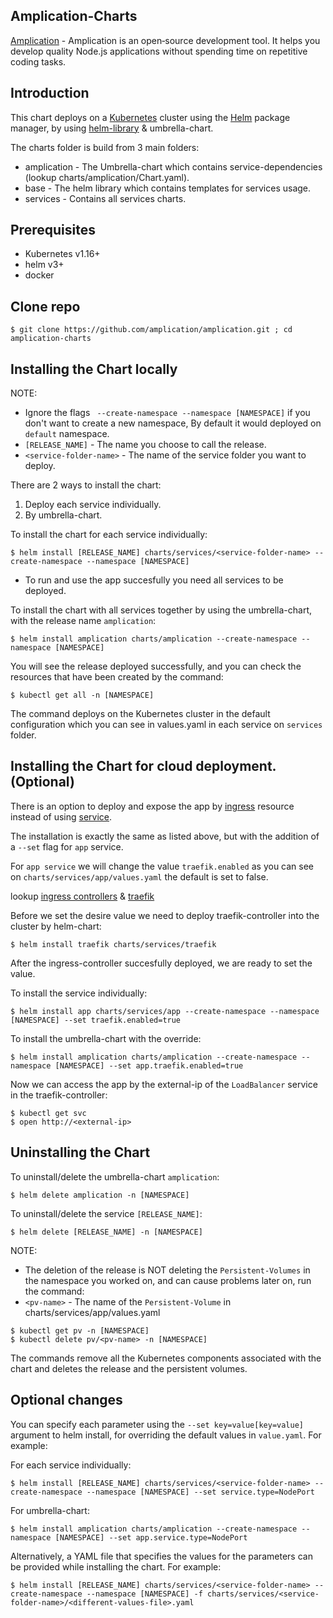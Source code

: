 ## Amplication-Charts

[Amplication](https://amplication.com) - Amplication is an open‑source development tool. It helps you develop quality Node.js applications without spending time on repetitive coding tasks.

## Introduction

This chart deploys  on a [Kubernetes](http://kubernetes.io) cluster using the [Helm](https://helm.sh) package manager, by using [helm-library](https://helm.sh/docs/topics/library_charts/) & umbrella-chart.

The charts folder is build from 3 main folders:

- amplication - The Umbrella-chart which contains service-dependencies (lookup charts/amplication/Chart.yaml).
- base - The helm library which contains templates for services usage.
- services - Contains all services charts.

## Prerequisites

- Kubernetes v1.16+
- helm v3+
- docker 

## Clone repo

```console
$ git clone https://github.com/amplication/amplication.git ; cd amplication-charts
```

## Installing the Chart locally

NOTE: 
- Ignore the flags ` --create-namespace --namespace [NAMESPACE]` if you don't want to create a new namespace,
  By default it would deployed on `default` namespace.
- `[RELEASE_NAME]` - The name you choose to call the release.
- `<service-folder-name>` - The name of the service folder you want to deploy.

There are 2 ways to install the chart:
1. Deploy each service individually.
2. By umbrella-chart.

To install the chart for each service individually:

```console
$ helm install [RELEASE_NAME] charts/services/<service-folder-name> --create-namespace --namespace [NAMESPACE] 
```
- To run and use the app succesfully you need all services to be deployed.


To install the chart with all services together by using the umbrella-chart, with the release name `amplication`:

```console
$ helm install amplication charts/amplication --create-namespace --namespace [NAMESPACE]
```

You will see the release deployed successfully, and you can check the resources that have been created by the command:

```console
$ kubectl get all -n [NAMESPACE]
```

The command deploys on the Kubernetes cluster in the default configuration which you can see in values.yaml in each service on `services` folder.


## Installing the Chart for cloud deployment. (Optional)

There is an option to deploy and expose the app by [ingress](https://kubernetes.io/docs/concepts/services-networking/ingress/) resource instead of using [service](https://kubernetes.io/docs/concepts/services-networking/service/).

The installation is exactly the same as listed above, but with the addition of a `--set` flag for `app` service.

For `app service` we will change the value `traefik.enabled` as you can see on `charts/services/app/values.yaml` the default is set to false.

lookup [ingress controllers](https://kubernetes.io/docs/concepts/services-networking/ingress-controllers/) & [traefik](https://doc.traefik.io/traefik/)

Before we set the desire value we need to deploy traefik-controller into the cluster by helm-chart:

```console
$ helm install traefik charts/services/traefik
```
After the ingress-controller succesfully deployed, we are ready to set the value.

To install the service individually:

```console
$ helm install app charts/services/app --create-namespace --namespace [NAMESPACE] --set traefik.enabled=true
```
To install the umbrella-chart with the override:

```console
$ helm install amplication charts/amplication --create-namespace --namespace [NAMESPACE] --set app.traefik.enabled=true
```

Now we can access the app by the external-ip of the `LoadBalancer` service in the traefik-controller:

```console
$ kubectl get svc
$ open http://<external-ip>
```

## Uninstalling the Chart

To uninstall/delete the umbrella-chart `amplication`:

```console
$ helm delete amplication -n [NAMESPACE]
```
To uninstall/delete the service `[RELEASE_NAME]`:

```console
$ helm delete [RELEASE_NAME] -n [NAMESPACE]
```
NOTE:
- The deletion of the release is NOT deleting the `Persistent-Volumes` in the namespace you worked on, and can cause problems later on, run the command:
- `<pv-name>` - The name of the `Persistent-Volume` in charts/services/app/values.yaml
```console
$ kubectl get pv -n [NAMESPACE]
$ kubectl delete pv/<pv-name> -n [NAMESPACE]
```
The commands remove all the Kubernetes components associated with the chart and deletes the release and the persistent volumes.

## Optional changes

You can specify each parameter using the `--set key=value[key=value]` argument to helm install, for overriding the default values in `value.yaml`. For example:

For each service individually:

```console
$ helm install [RELEASE_NAME] charts/services/<service-folder-name> --create-namespace --namespace [NAMESPACE] --set service.type=NodePort
```
For umbrella-chart:

```console
$ helm install amplication charts/amplication --create-namespace --namespace [NAMESPACE] --set app.service.type=NodePort
```
Alternatively, a YAML file that specifies the values for the parameters can be provided while installing the chart. For example:

```console
$ helm install [RELEASE_NAME] charts/services/<service-folder-name> --create-namespace --namespace [NAMESPACE] -f charts/services/<service-folder-name>/<different-values-file>.yaml
```

